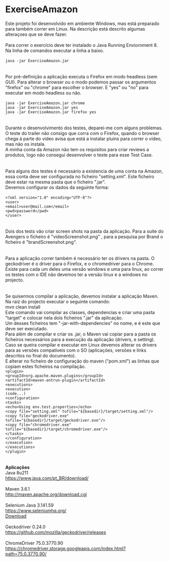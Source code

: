 # ExerciseAmazon

Este projeto foi desenvolvido em ambiente Windows, mas está preparado para também correr em Linux. Na descrição está 
descrito algumas alteraçoes que se deve fazer. <br><br>
Para correr o exercício deve ter instalado o Java Running Enviornment 8. <br>
Na linha de comandos executar a linha a baixo.<br>
<br>
`java -jar ExerciseAmazon.jar` <br>
<br><br>
Por pré-definição a aplicação executa o Firefox em modo headless (sem GUI). Para alterar o browser ou o modo podemos 
passar os argumentos "firefox" ou "chrome" para escolher o browser. E "yes" ou "no" para executar em modo headless ou 
não. <br><br>
`java -jar ExerciseAmazon.jar chrome` <br>
`java -jar ExerciseAmazon.jar yes` <br>
`java -jar ExerciseAmazon.jar firefox yes` <br>
<br><br>
Durante o desenvolvimento dos testes, deparei-me com alguns problemas. <br>
O teste do trailer não consigo que corra com o Firefox, quando o browser chega à parte do vídeo avisa que está a 
instalar pluins para correr o vídeo, mas não os instala. <br>
A minha conta da Amazon não tem os requisitos para criar reviews a produtos, logo não consegui desenvolver o teste para 
esse Test Case. <br>
<br><br>
Para alguns dos testes é necessário a existencia de uma conta na Amazon, essa conta deve ser configurada no ficheiro 
"setting.xml". Este ficheiro deve estar na mesma pasta que o ficheiro ".jar". <br>
Devemos configurar os dados da seguinte forma: <br><br>
`<?xml version="1.0" encoding="UTF-8"?>` <br>
`<user>` <br>
    `<email>user@mail.com</email>` <br>
    `<pwd>password</pwd>` <br>
`</user>` <br>
<br><br>
Dois dos tests vão criar screen shots na pasta da aplicação. Para a suite do Avengers o ficheiro é "videoScreenshot.png"
, para a pesquisa por Brand o ficheiro é "brandScreenshot.png". <br>
<br><br>
Para a aplicação correr também é necessário ter os drivers na pasta. O geckodriver é o driver para o Firefox, e o 
chromedriver para o Chrome. Existe para cada um deles uma versão windows e uma para linux, ao correr os testes com o 
IDE não devemos ter a versão linux e a windows no projecto. <br>
<br><br>
Se quisermos compilar a aplicação, devemos instalar a aplicação Maven. <br>
Na raiz do projecto executar o seguinte comando: <br>
mvn clean install <br>
Este comando vai compilar as classes, dependencias e criar uma pasta "target" e colocar nela dois ficheiros ".jar" da 
aplicação. <br>
Um desses ficheiros tem "-jar-with-dependencies" no nome, e é este que deve ser executado. <br>
Para além de compilar e criar os .jar, o Maven vai copiar para a pasta os ficheiros necessários para a execução da 
aplicação (drivers, e setting). <br>
Caso se queira compilar e executar em Linux devemos alterar os drivers para as versões compativeis com o SO 
(aplicações, versões e links descritos no final do documento). <br>
E alterar no ficheiro de configuração do maven ("pom.xml") as linhas que copiam estes ficheiros na compilação. <br>
`<plugin>` <br>
     `<groupId>org.apache.maven.plugins</groupId>` <br>
     `<artifactId>maven-antrun-plugin</artifactId>`<br>
     `<executions>`<br>
         `<execution>`<br>
             `(code...)` <br>
             `<configuration>`<br>
                 `<tasks>`<br>
                     `<echo>Using env.test.properties</echo>`<br>
                     `<copy file="setting.xml" tofile="${basedir}/target/setting.xml"/>`<br>
                     `<copy file="geckodriver.exe" tofile="${basedir}/target/geckodriver.exe"/>`<br>
                     `<copy file="chromedriver.exe" tofile="${basedir}/target/chromedriver.exe"/>`<br>
                 `</tasks>`<br>
             `</configuration>`<br>
         `</execution>`<br>
     `</executions>`<br>
`</plugin>`<br>
<br><br>
<b>Aplicações</b><br>
Java 8u211 <br>
https://www.java.com/pt_BR/download/ <br>
<br>
Maven 3.6.1 <br>
http://maven.apache.org/download.cgi <br>
<br>
Selenium Java 3.141.59 <br>
https://www.seleniumhq.org/ <br>
<a href="https://bit.ly/2zm3ZzF">Download</a> <br>
<br>
Geckodriver 0.24.0 <br>
https://github.com/mozilla/geckodriver/releases <br>
<br>
ChromeDriver 75.0.3770.90 <br>
https://chromedriver.storage.googleapis.com/index.html?path=75.0.3770.90/ <br>
